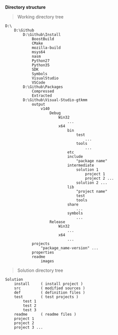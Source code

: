 **Directory structure**

>Working directory tree

	D:\
		D:\Github
			D:\Github\Install
				BoostBuild
				CMake
				mozilla-build
				msys64
				nasm
				Python27
				Python35
				SDK
				Symbols
				VisualStudio
				VSCode
			D:\Github\Packages
				Compressed
				Extracted
			D:\Github\Visual-Studio-gtkmm
				output
					v140
						Debug
							Win32
								...
							x64
								bin
									test
										...
									tools
										...
								etc
								include
									"package name"
								intermediate
									solution 1
										project 1
										project 2 ...
									solution 2 ...
								lib
									"project name"
									test
									tools
								share
									...
								symbols
									...
						Release
							Win32
								...
							x64
								...
				projects
					"package_name-version" ...
				properties
				readme
					images
			
			
>Solution directory tree

	Solution
		install		( install project )
		src			( modified sources )
		def			( definition files )
		test		( test projects )
			test 1
			test 2
			test 3
		readme		( readme files )
		project 1
		project 2
		project 3 ...
		